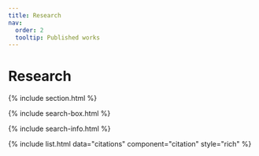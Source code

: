 ```yaml
---
title: Research
nav:
  order: 2
  tooltip: Published works
---
```


# <i class="fas fa-microscope"></i>Research


{% include section.html %}

{% include search-box.html %}

{% include search-info.html %}

{% include list.html data="citations" component="citation" style="rich" %}
